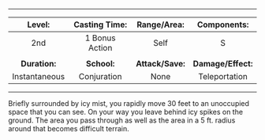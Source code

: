 ***

| Level: | Casting Time: | Range/Area: | Components: |
| :-: | :-: | :-: | :-: |
| 2nd | 1 Bonus Action | Self | S |
||
| **Duration:** | **School:** | **Attack/Save:** | **Damage/Effect:** |
| Instantaneous | Conjuration | None | Teleportation |

***

Briefly surrounded by icy mist, you rapidly move 30 feet to an unoccupied space that you can see. On your way you leave behind icy spikes on the ground.
The area you pass through as well as the area in a 5 ft. radius around that becomes difficult terrain.